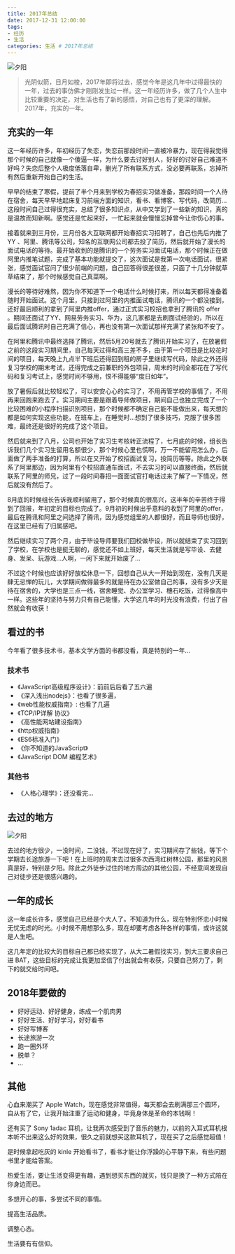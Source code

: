 ```yaml
---
title: 2017年总结
date: 2017-12-31 12:00:00
tags:
- 经历
- 生活
categories: 生活 # 2017年总结
---
```


![夕阳](/images/2017/xiyang1.jpg)

> 光阴似箭，日月如梭，2017年即将过去，感觉今年是这几年中过得最快的一年，过去的事仿佛才刚刚发生过一样。这一年经历许多，做了几个人生中比较重要的决定，对生活也有了新的感悟，对自己也有了更深的理解。2017年，充实的一年。
<!--more-->

## 充实的一年

这一年经历许多，年初经历了失恋，失恋前那段时间一直被冷暴力，现在得我觉得那个时候的自己就像一个傻逼一样，为什么要去讨好别人，好好的讨好自己难道不好吗？失恋后整个人极度低落自卑，删光了所有联系方式，没必要再联系，忘掉所有然后重新开始自己的生活。

早早的结束了寒假，提前了半个月来到学校为春招实习做准备，那段时间一个人待在宿舍，每天早早地起床复习前端方面的知识，看书、看博客、写代码，改简历...这段时间自己过得很充实，总结了很多知识点，从中又学到了一些新的知识，真的是温故而知新啊。感觉还是忙起来好，一忙起来就会慢慢忘掉曾今让你伤心的事。

接着就来到三月份，三月份各大互联网都开始春招实习招聘了，自己也先后内推了YY 、阿里、腾讯等公司，知名的互联网公司都去投了简历，然后就开始了漫长的面试电话的等待。最开始收到的是腾讯的一个劳务实习面试电话，那个时候正在做阿里内推笔试题，完成了基本功能就提交了，这次面试是我第一次电话面试，很紧张，感觉面试官问了很少前端的问题，自己回答得很差很差，只面了十几分钟就草草结束了，那个时候感觉自己真菜啊。

漫长的等待好难熬，因为你不知道下一个电话什么时候打来，所以每天都得准备着随时开始面试。这个月里，只接到过阿里的内推面试电话，腾讯的一个都没接到，还好最后顺利的拿到了阿里内推offer，通过正式实习校招也拿到了腾讯的 offer 。期间还面试了YY、网易劳务实习、华为，这几家都是去刷面试经验的，所以在最后面试腾讯时自己充满了信心，再也没有第一次面试那样充满了紧张和不安了。

在阿里和腾讯中最终选择了腾讯，然后5月20号就去了腾讯开始实习了，在放暑假之前的这段实习期间里，自己每天过得和高三差不多，由于第一个项目是比较花时间的项目，每天晚上九点半下班后还得回到租的房子里继续写代码，除此之外还得复习学校的期末考试，还得完成之前兼职的外包项目，周末的时间全都花在了写代码和复习考试上，感觉时间不够用，恨不得能够“度日如年”。

放了暑假后就比较轻松了，可以安安心心的实习了，不用再管学校的事情了，不用再来回跑来跑去了。实习期间主要是跟着导师做项目，期间自己也独立完成了一个比较困难的小程序扫描识别项目，那个时候都不确定自己能不能做出来，每天想的都是如何实现这些功能，在班车上，在睡觉时...想到了很多技巧，克服了很多困难，最终还是很好的完成了这个项目。

然后就来到了八月，公司也开始了实习生考核转正流程了，七月底的时候，组长告诉我们几个实习生留用名额很少，那个时候心里也慌啊，万一不能留用怎么办，后面做了两手准备的打算，所以在又开始了校招面试复习，投简历等等。除此之外联系了阿里那边，因为阿里有个校招直通车面试，不去实习的可以直接终面，然后就联系了阿里的师兄，过了一段时间春招一面面试官打电话过来了解了一下情况，然后就没有然后了。

8月底的时候组长告诉我顺利留用了，那个时候真的很高兴，这半年的辛苦终于得到了回报，年初定的目标也完成了。9月初的时候出乎意料的收到了阿里的offer，最后在腾讯和阿里之间选择了腾讯，因为感觉组里的人都很好，而且导师也很好，在这里已经有了归属感吧。

然后继续实习了两个月，由于毕设导师要我们回校做毕设，所以就结束了实习回到了学校，在学校也是挺无聊的，感觉还不如上班好，每天生活就是写毕设、去健身、发呆、玩游戏...人啊，一闲下来就开始废了...

不过这个时候也应该好好放松休息一下，回想自己从大一开始到现在，没有几天是肆无忌惮的玩儿，大学期间做得最多的就是待在办公室做自己的事，没有多少天是待在宿舍的，大学也是三点一线，宿舍睡觉、办公室学习、穗石吃饭，过得像高中一样。这些年的坚持与努力只有自己能懂，大学这几年的时光没有浪费，付出了自然就会有收获！

## 看过的书

今年看了很多技术书，基本文学方面的书都没看，真是特别的一年...

### 技术书

- 《JavaScript高级程序设计》：前前后后看了五六遍
- 《深入浅出nodejs》：也看了很多遍，
- 《web性能权威指南》: 也看了几遍
- 《TCP/IP详解 协议》
- 《高性能网站建设指南》
- 《http权威指南》
- 《ES6标准入门》
- 《你不知道的JavaScript》
- 《JavaScript DOM 编程艺术》

### 其他书

- 《人格心理学》：还没看完...

## 去过的地方

![夕阳](/images/2017/xiyang.jpg)

去过的地方很少，一没时间，二没钱，不过现在好了，实习期间存了些钱，等下个学期去长途旅游一下吧！在上班时的周末去过很多次西湾红树林公园，那里的风景真是好，特别是夕阳。除此之外徒步过住的地方周边的其他公园，不经意间发现自己对徒步还是很感兴趣的。

## 一年的成长

这一年成长许多，感觉自己已经是个大人了。不知道为什么，现在特别怀恋小时候无忧无虑的时光。小时候不用想那么多，现在却要考虑各种各样的事情，或许这就是人生吧。

这几年定的比较大的目标自己都已经实现了，从大二暑假找实习，到大三要求自己进 BAT，这些目标的完成让我更加坚信了付出就会有收获，只要自己努力了，剩下的就交给时间吧。

## 2018年要做的

- 好好运动、好好健身，练成一个肌肉男
- 好好生活、好好学习，好好看书
- 好好写博客
- 长途旅游一次
- 跑一圈外环
- 脱单？
- ...

## 其他

心血来潮买了 Apple Watch，现在感觉非常值得，每天都会去刷满那三个圆环，自从有了它，让我开始注重了运动和健身，毕竟身体是革命的本钱啊！

还有买了 Sony 1adac 耳机，让我再次感受到了音乐的魅力，以前的入耳式耳机根本听不出来这么好的效果，很久之前就想买这款耳机了，现在买了之后感觉超值！

是时候拿起吃灰的 kinle 开始看书了，看书才能让你浮躁的心平静下来，有些问题书里才能给答案。

热爱生活，要让生活变得更有趣，遇到想买东西的就买，钱只是换了一种方式陪在你身边而已。

多想开心的事，多尝试不同的事情。

提高生活品质。

调整心态。

生活要有有信仰。
